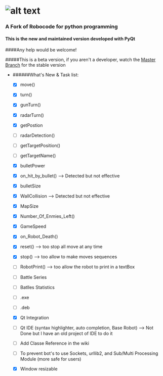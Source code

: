 ![alt text](https://github.com/turkishviking/Python-Robocode/blob/master/Python-Robocode/robotImages/robotTitre.png?raw=true "Python-Robocode")
===============
 


### A Fork of Robocode for python programming

#### This is the new and maintained version developed with PyQt

####Any help would be welcome!

#####This is a beta version, if you aren't a developer, watch the [Master Branch](https://github.com/turkishviking/Python-Robocode/) for the stable version




* ######What's New & Task list:

    - [x]  move()
    - [x]  turn()
    - [x]  gunTurn()
    - [x]  radarTurn()
    - [x]  getPostion
    - [ ]  radarDetection()
    - [ ]  getTargetPosition()
    - [ ]  getTargetName()
    - [x]  bulletPower
    - [x]  on_hit_by_bullet()  -->   Detected but not effective
    - [x]  bulletSize
    - [x]  WallCollision       -->   Detected but not effective
    - [x]  MapSize
    - [x]  Number_Of_Enmies_Left()
    - [x]  GameSpeed
    - [x]  on_Robot_Death()
    - [x]  reset()             --> too stop all move at any time
    - [x]  stop()              --> too allow to make moves sequences
    - [ ]  RobotPrint()        --> too allow the robot to print in a textBox
    - [ ]  Battle Series
    - [ ]  Batlles Statistics
    - [ ]  .exe
    - [ ]  .deb
    - [x]  Qt Integration
    - [ ]  Qt IDE (syntax highlighter, auto completion, Base Robot)    --> Not Done but I have an old project of IDE to do it
    - [ ]  Add Classe Reference in the wiki
    - [ ]  To prevent bot's to use Sockets, urllib2, and Sub/Multi Processing Module (more safe for users)
    - [x]  Window resizable 

